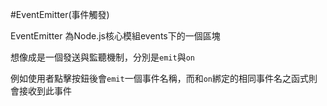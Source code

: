 #EventEmitter(事件觸發)

EventEmitter 為Node.js核心模組events下的一個區塊

想像成是一個發送與監聽機制，分別是`emit`與`on`

例如使用者點擊按鈕後會`emit`一個事件名稱，而和`on`綁定的相同事件名之函式則會接收到此事件